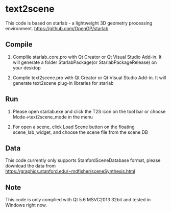# text2scene

This code is based on starlab - a lightweight 3D geometry processing environment.
https://github.com/OpenGP/starlab

## Compile

1. Complile starlab_core.pro with Qt Creator or Qt Visual Studio Add-in. It will generate a folder StarlabPackage(or StarlabPackageRelease) on your desktop

2. Complie text2scene.pro with Qt Creator or Qt Visual Studio Add-in. It will generate text2scene plug-in libraries for starlab

## Run

1. Please open starlab.exe and click the T2S icon on the tool bar or choose Mode->text2scene_mode in the menu

2. For open a scene, click Load Scene button on the floating scene_lab_widget, and choose the scene file from the scene DB

## Data

This code currently only supports StanfordSceneDatabase format, please download the data from https://graphics.stanford.edu/~mdfisher/sceneSynthesis.html

## Note

This code is only complied with Qt 5.6 MSVC2013 32bit and tested in Windows right now.
